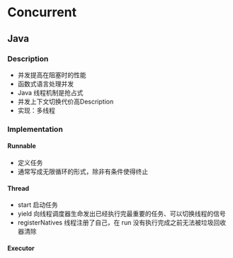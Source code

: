 # Concurrent

## Java

### Description

- 并发提高在阻塞时的性能
- 函数式语言处理并发
- Java 线程机制是抢占式
- 并发上下文切换代价高Description
- 实现：多线程

### Implementation

#### Runnable

- 定义任务
- 通常写成无限循环的形式，除非有条件使得终止

#### Thread

- start 启动任务
- yield 向线程调度器生命发出已经执行完最重要的任务、可以切换线程的信号
- registerNatives 线程注册了自己，在 run 没有执行完成之前无法被垃圾回收器清除

#### Executor